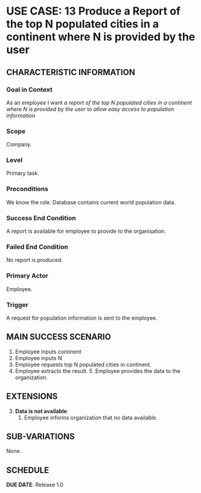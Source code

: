 # USE CASE: 13 Produce a Report of the top N populated cities in a continent where N is provided by the user

## CHARACTERISTIC INFORMATION

### Goal in Context

As an *employee* I want *a report of the top N populated cities in a continent where N is provided by the user* to *allow easy access to population information*

### Scope

Company.

### Level

Primary task.

### Preconditions

We know the role.  Database contains current world population data.

### Success End Condition

A report is available for employee to provide to the organisation.

### Failed End Condition

No report is produced.

### Primary Actor

Employee.

### Trigger

A request for population information is sent to the employee.

## MAIN SUCCESS SCENARIO

1. Employee inputs continent
2. Employee inputs N
3. Employee requests top N populated cities in continent.
4. Employee extracts the result.
5 .Employee provides the data to the organization.

## EXTENSIONS

3. **Data is not available**:
    1. Employee informs organization that no data available.

## SUB-VARIATIONS

None.

## SCHEDULE

**DUE DATE**: Release 1.0
